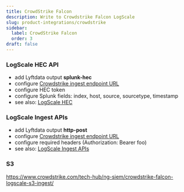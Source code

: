 ```yaml
---
title: CrowdStrike Falcon
description: Write to Crowdstrike Falcon LogScale
slug: product-integrations/crowdstrike
sidebar:
  label: CrowdStrike Falcon
  order: 3
draft: false
---
```

### LogScale HEC API
- add Lyftdata output **splunk-hec**
- configure [Crowdstrike ingest endpoint URL](https://library.humio.com/falcon-logscale-cloud/endpoints.html)
- configure HEC token
- configure Splunk fields: index, host, source, sourcetype, timestamp
- see also: [LogScale HEC](https://library.humio.com/logscale-api/log-shippers-hec.html)

### LogScale Ingest APIs
- add Lyftdata output **http-post**
- configure [Crowdstrike ingest endpoint URL](https://library.humio.com/falcon-logscale-cloud/endpoints.html)
- configure required headers (Authorization: Bearer foo)
- see also: [LogScale Ingest APIs](https://library.humio.com/logscale-api/api-ingest.html)

### S3
https://www.crowdstrike.com/tech-hub/ng-siem/crowdstrike-falcon-logscale-s3-ingest/
